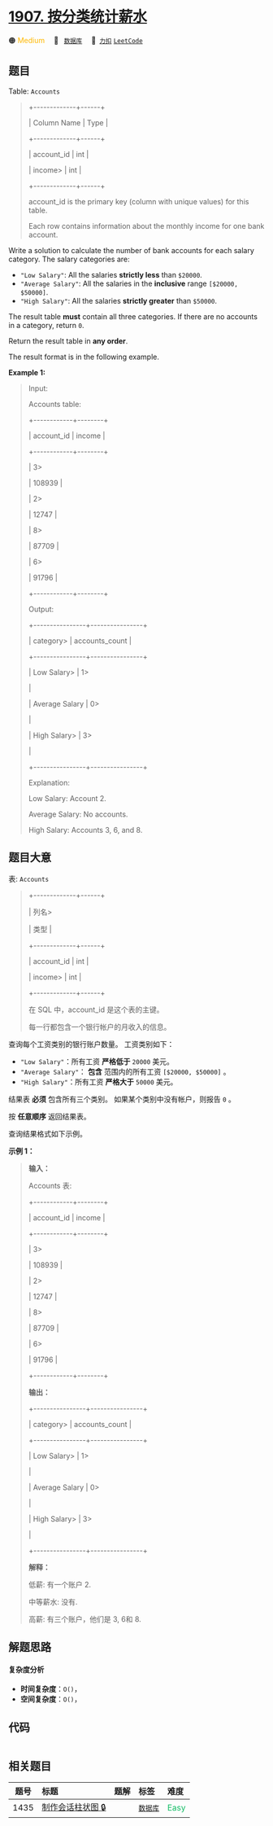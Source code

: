 # [1907. 按分类统计薪水](https://2xiao.github.io/leetcode-js/problem/1907.html)

🟠 <font color=#ffb800>Medium</font>&emsp; 🔖&ensp; [`数据库`](/tag/database.md)&emsp; 🔗&ensp;[`力扣`](https://leetcode.cn/problems/count-salary-categories) [`LeetCode`](https://leetcode.com/problems/count-salary-categories)

## 题目

Table: `Accounts`

> 
> 
> 
> 
> 
> +-------------+------+
> 
> | Column Name | Type |
> 
> +-------------+------+
> 
> | account_id  | int  |
> 
> | income> 
>   | int  |
> 
> +-------------+------+
> 
> account_id is the primary key (column with unique values) for this table.
> 
> Each row contains information about the monthly income for one bank account.
> 
> 



Write a solution to calculate the number of bank accounts for each salary
category. The salary categories are:

  * `"Low Salary"`: All the salaries **strictly less** than `$20000`.
  * `"Average Salary"`: All the salaries in the **inclusive** range `[$20000, $50000]`.
  * `"High Salary"`: All the salaries **strictly greater** than `$50000`.

The result table **must** contain all three categories. If there are no
accounts in a category, return `0`.

Return the result table in **any order**.

The result format is in the following example.



**Example 1:**

> Input: 
> 
> Accounts table:
> 
> +------------+--------+
> 
> | account_id | income |
> 
> +------------+--------+
> 
> | 3> 
> > 
>   | 108939 |
> 
> | 2> 
> > 
>   | 12747  |
> 
> | 8> 
> > 
>   | 87709  |
> 
> | 6> 
> > 
>   | 91796  |
> 
> +------------+--------+
> 
> Output: 
> 
> +----------------+----------------+
> 
> | category> 
>    | accounts_count |
> 
> +----------------+----------------+
> 
> | Low Salary> 
>  | 1> 
> > 
> > 
>   |
> 
> | Average Salary | 0> 
> > 
> > 
>   |
> 
> | High Salary> 
> | 3> 
> > 
> > 
>   |
> 
> +----------------+----------------+
> 
> Explanation: 
> 
> Low Salary: Account 2.
> 
> Average Salary: No accounts.
> 
> High Salary: Accounts 3, 6, and 8.
> 
> 


## 题目大意

表: `Accounts`

> 
> 
> 
> 
> 
> +-------------+------+
> 
> | 列名> 
> > 
> | 类型  |
> 
> +-------------+------+
> 
> | account_id  | int  |
> 
> | income> 
>   | int  |
> 
> +-------------+------+
> 
> 在 SQL 中，account_id 是这个表的主键。
> 
> 每一行都包含一个银行帐户的月收入的信息。
> 
> 



查询每个工资类别的银行账户数量。 工资类别如下：

  * `"Low Salary"`：所有工资 **严格低于** `20000` 美元。
  * `"Average Salary"`： **包含** 范围内的所有工资 `[$20000, $50000]` 。
  * `"High Salary"`：所有工资 **严格大于** `50000` 美元。

结果表 **必须** 包含所有三个类别。 如果某个类别中没有帐户，则报告 `0` 。

按 **任意顺序** 返回结果表。

查询结果格式如下示例。



**示例 1：**

> 
> 
> 
> 
> 
> **输入：**
> 
> Accounts 表:
> 
> +------------+--------+
> 
> | account_id | income |
> 
> +------------+--------+
> 
> | 3> 
> > 
>   | 108939 |
> 
> | 2> 
> > 
>   | 12747  |
> 
> | 8> 
> > 
>   | 87709  |
> 
> | 6> 
> > 
>   | 91796  |
> 
> +------------+--------+
> 
> **输出：**
> 
> +----------------+----------------+
> 
> | category> 
>    | accounts_count |
> 
> +----------------+----------------+
> 
> | Low Salary> 
>  | 1> 
> > 
> > 
>   |
> 
> | Average Salary | 0> 
> > 
> > 
>   |
> 
> | High Salary> 
> | 3> 
> > 
> > 
>   |
> 
> +----------------+----------------+
> 
> **解释：**
> 
> 低薪: 有一个账户 2.
> 
> 中等薪水: 没有.
> 
> 高薪: 有三个账户，他们是 3, 6和 8.


## 解题思路

#### 复杂度分析

- **时间复杂度**：`O()`，
- **空间复杂度**：`O()`，

## 代码

```javascript

```

## 相关题目

<!-- prettier-ignore -->
| 题号 | 标题 | 题解 | 标签 | 难度 |
| :------: | :------ | :------: | :------ | :------ |
| 1435 | [制作会话柱状图 🔒](https://leetcode.com/problems/create-a-session-bar-chart) |  |  [`数据库`](/tag/database.md) | <font color=#15bd66>Easy</font> |